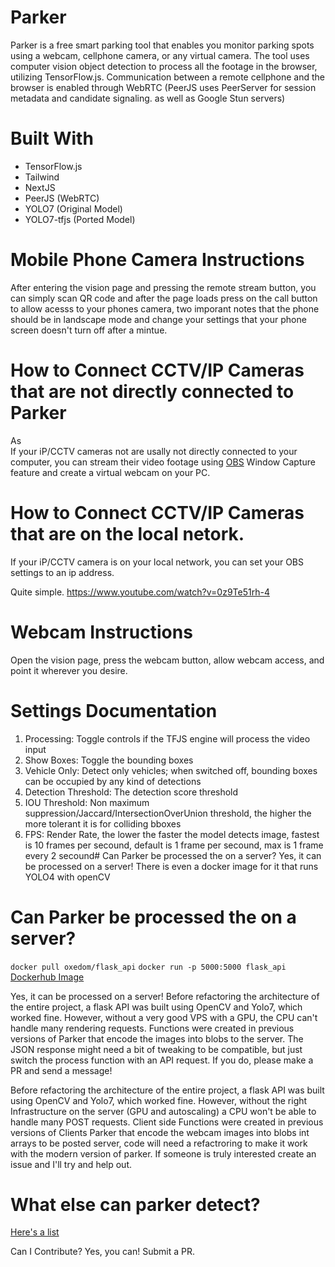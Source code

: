 



# Parker 
Parker is a free smart parking tool that enables you monitor parking spots using a webcam, cellphone camera, or any virtual camera. The tool uses computer vision object detection to process all the footage in the browser, utilizing TensorFlow.js. Communication between a remote cellphone and the browser is enabled through WebRTC (PeerJS uses PeerServer for session metadata and candidate signaling. as well as Google Stun servers)

# Built With
* TensorFlow.js
* Tailwind
* NextJS
* PeerJS (WebRTC)
* YOLO7 (Original Model)
* YOLO7-tfjs (Ported Model)




# Mobile Phone Camera Instructions
After entering the vision page and pressing the remote stream button, you can simply scan QR code and after the page loads press on the call button to allow acesss to your phones camera, two imporant notes that the phone should be in landscape mode and change your settings that your phone screen doesn't turn off after a mintue. 


# How to Connect CCTV/IP Cameras that are not directly connected to Parker
As  
If your iP/CCTV cameras not are usally not directly connected to your computer, you can stream their video footage using [OBS](https://obsproject.com/) Window Capture feature and create a virtual webcam on your PC. 

# How to Connect CCTV/IP Cameras that are on the local netork.
If your iP/CCTV camera is on your local network, you can set your OBS settings to an ip address.

Quite simple.
https://www.youtube.com/watch?v=0z9Te51rh-4



# Webcam Instructions
Open the vision page, press the webcam button, allow webcam access, and point it wherever you desire.

# Settings Documentation
1. Processing: Toggle controls if the TFJS engine will process the video input
2. Show Boxes: Toggle the bounding boxes
3. Vehicle Only: Detect only vehicles; when switched off, bounding boxes can be occupied by any kind of detections
4. Detection Threshold: The detection score threshold
5. IOU Threshold: Non maximum suppression/Jaccard/IntersectionOverUnion threshold, the higher the more tolerant it is for colliding bboxes 
6. FPS: Render Rate, the lower the faster the model detects image, fastest is 10 frames per secound, default is 1 frame per secound, max is 1 frame every 2 secound# Can Parker be processed the on a server? 
Yes, it can be processed on a server! 
There is even a docker image for it that runs YOLO4 with openCV

# Can Parker be processed the on a server? 

`docker pull oxedom/flask_api`
`docker run -p 5000:5000 flask_api`
[Dockerhub Image](https://hub.docker.com/repository/docker/oxedom/flask_api/)

Yes, it can be processed on a server! Before refactoring the architecture of the entire project, a flask API was built using OpenCV and Yolo7, which worked fine. However, without a very good VPS with a GPU, the CPU can't handle many rendering requests. Functions were created in previous versions of Parker that encode the images into blobs to the server. The JSON response might need a bit of tweaking to be compatible, but just switch the process function with an API request. If you do, please make a PR and send a message!




Before refactoring the architecture of the entire project, a flask API was built using OpenCV and Yolo7, which worked fine. However, without the right Infrastructure on the server (GPU and autoscaling) a CPU won't be able to handle many POST requests. Client side Functions were created in previous versions of Clients Parker that encode the webcam images into blobs int arrays to be posted server, code will need a refactroring to make it work with the modern version of parker. 
If someone is truly interested create an issue and I'll try and help out.



# What else can parker detect?
[Here's a list](https://github.com/oxedom/parker/blob/main/client/libs/labels.json)

Can I Contribute?
Yes, you can! Submit a PR.
